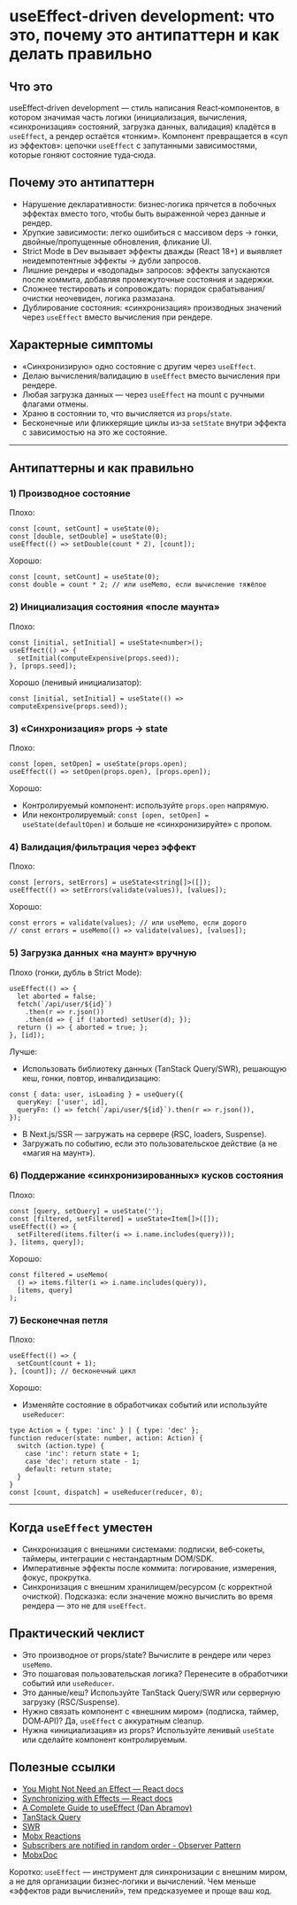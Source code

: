 # useEffect‑driven development: что это, почему это антипаттерн и как делать правильно

## Что это
useEffect‑driven development — стиль написания React‑компонентов, в котором значимая часть логики (инициализация, вычисления, «синхронизация» состояний, загрузка данных, валидация) кладётся в `useEffect`, а рендер остаётся «тонким». Компонент превращается в «суп из эффектов»: цепочки `useEffect` с запутанными зависимостями, которые гоняют состояние туда‑сюда.

## Почему это антипаттерн
- Нарушение декларативности: бизнес‑логика прячется в побочных эффектах вместо того, чтобы быть выраженной через данные и рендер.
- Хрупкие зависимости: легко ошибиться с массивом deps → гонки, двойные/пропущенные обновления, фликание UI.
- Strict Mode в Dev вызывает эффекты дважды (React 18+) и выявляет неидемпотентные эффекты → дубли запросов.
- Лишние рендеры и «водопады» запросов: эффекты запускаются после коммита, добавляя промежуточные состояния и задержки.
- Сложнее тестировать и сопровождать: порядок срабатывания/очистки неочевиден, логика размазана.
- Дублирование состояния: «синхронизация» производных значений через `useEffect` вместо вычисления при рендере.

## Характерные симптомы
- «Синхронизирую» одно состояние с другим через `useEffect`.
- Делаю вычисления/валидацию в `useEffect` вместо вычисления при рендере.
- Любая загрузка данных — через `useEffect` на mount с ручными флагами отмены.
- Храню в состоянии то, что вычисляется из `props`/`state`.
- Бесконечные или фликкерящие циклы из‑за `setState` внутри эффекта с зависимостью на это же состояние.

---

## Антипаттерны и как правильно

### 1) Производное состояние
Плохо:
```tsx
const [count, setCount] = useState(0);
const [double, setDouble] = useState(0);
useEffect(() => setDouble(count * 2), [count]);
```

Хорошо:
```tsx
const [count, setCount] = useState(0);
const double = count * 2; // или useMemo, если вычисление тяжёлое
```

### 2) Инициализация состояния «после маунта»
Плохо:
```tsx
const [initial, setInitial] = useState<number>();
useEffect(() => {
  setInitial(computeExpensive(props.seed));
}, [props.seed]);
```

Хорошо (ленивый инициализатор):
```tsx
const [initial, setInitial] = useState(() => computeExpensive(props.seed));
```

### 3) «Синхронизация» props → state
Плохо:
```tsx
const [open, setOpen] = useState(props.open);
useEffect(() => setOpen(props.open), [props.open]);
```

Хорошо:
- Контролируемый компонент: используйте `props.open` напрямую.
- Или неконтролируемый: `const [open, setOpen] = useState(defaultOpen)` и больше не «синхронизируйте» с пропом.

### 4) Валидация/фильтрация через эффект
Плохо:
```tsx
const [errors, setErrors] = useState<string[]>([]);
useEffect(() => setErrors(validate(values)), [values]);
```

Хорошо:
```tsx
const errors = validate(values); // или useMemo, если дорого
// const errors = useMemo(() => validate(values), [values]);
```

### 5) Загрузка данных «на маунт» вручную
Плохо (гонки, дубль в Strict Mode):
```tsx
useEffect(() => {
  let aborted = false;
  fetch(`/api/user/${id}`)
    .then(r => r.json())
    .then(d => { if (!aborted) setUser(d); });
  return () => { aborted = true; };
}, [id]);
```

Лучше:
- Использовать библиотеку данных (TanStack Query/SWR), решающую кеш, гонки, повтор, инвалидизацию:
```tsx
const { data: user, isLoading } = useQuery({
  queryKey: ['user', id],
  queryFn: () => fetch(`/api/user/${id}`).then(r => r.json()),
});
```
- В Next.js/SSR — загружать на сервере (RSC, loaders, Suspense).
- Загружать по событию, если это пользовательское действие (а не «магия на маунт»).

### 6) Поддержание «синхронизированных» кусков состояния
Плохо:
```tsx
const [query, setQuery] = useState('');
const [filtered, setFiltered] = useState<Item[]>([]);
useEffect(() => {
  setFiltered(items.filter(i => i.name.includes(query)));
}, [items, query]);
```

Хорошо:
```tsx
const filtered = useMemo(
  () => items.filter(i => i.name.includes(query)),
  [items, query]
);
```

### 7) Бесконечная петля
Плохо:
```tsx
useEffect(() => {
  setCount(count + 1);
}, [count]); // бесконечный цикл
```

Хорошо:
- Изменяйте состояние в обработчиках событий или используйте `useReducer`:
```tsx
type Action = { type: 'inc' } | { type: 'dec' };
function reducer(state: number, action: Action) {
  switch (action.type) {
    case 'inc': return state + 1;
    case 'dec': return state - 1;
    default: return state;
  }
}
const [count, dispatch] = useReducer(reducer, 0);
```

---

## Когда `useEffect` уместен
- Синхронизация с внешними системами: подписки, веб‑сокеты, таймеры, интеграции с нестандартным DOM/SDK.
- Императивные эффекты после коммита: логирование, измерения, фокус, прокрутка.
- Синхронизация с внешним хранилищем/ресурсом (с корректной очисткой).
Подсказка: если значение можно вычислить во время рендера — это не для `useEffect`.

## Практический чеклист
- Это производное от props/state? Вычислите в рендере или через `useMemo`.
- Это пошаговая пользовательская логика? Перенесите в обработчики событий или `useReducer`.
- Это данные/кеш? Используйте TanStack Query/SWR или серверную загрузку (RSC/Suspense).
- Нужно связать компонент с «внешним миром» (подписка, таймер, DOM‑API)? Да, `useEffect` с аккуратным cleanup.
- Нужна «инициализация» из props? Используйте ленивый `useState` или сделайте компонент контролируемым.

## Полезные ссылки
- [You Might Not Need an Effect — React docs](https://react.dev/learn/you-might-not-need-an-effect)
- [Synchronizing with Effects — React docs](https://react.dev/learn/synchronizing-with-effects)
- [A Complete Guide to useEffect (Dan Abramov)](https://overreacted.io/a-complete-guide-to-useeffect/)
- [TanStack Query](https://tanstack.com/query/latest)
- [SWR](https://swr.vercel.app/)
- [Mobx Reactions](https://mobx-cookbook.github.io/beware-reactions)
- [Subscribers are notified in random order - Observer Pattern](https://refactoring.guru/design-patterns/observer)
- [MobxDoc](https://mobx.js.org/reactions.html#use-reactions-sparingly)

Коротко: `useEffect` — инструмент для синхронизации с внешним миром, а не для организации бизнес‑логики и вычислений. Чем меньше «эффектов ради вычислений», тем предсказуемее и проще ваш код.
